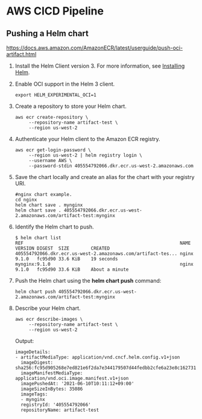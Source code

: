 # AWS CICD Pipeline



## Pushing a Helm chart

https://docs.aws.amazon.com/AmazonECR/latest/userguide/push-oci-artifact.html

1. Install the Helm Client version 3. For more information, see [Installing Helm](https://helm.sh/docs/intro/install/).

2. Enable OCI support in the Helm 3 client.

   ```
   export HELM_EXPERIMENTAL_OCI=1
   ```

3. Create a repository to store your Helm chart.

   ```
   aws ecr create-repository \
        --repository-name artifact-test \
        --region us-west-2
   ```

4. Authenticate your Helm client to the Amazon ECR registry.

   ```
   aws ecr get-login-password \
        --region us-west-2 | helm registry login \
        --username AWS \
        --password-stdin 405554792066.dkr.ecr.us-west-2.amazonaws.com
   ```

5. Save the chart locally and create an alias for the chart with your registry URI.

   ```
   #nginx chart example.
   cd nginx
   helm chart save . mynginx
   helm chart save . 405554792066.dkr.ecr.us-west-2.amazonaws.com/artifact-test:mynginx
   ```

6. Identify the Helm chart to push.

   ```
   $ helm chart list
   REF                                                         	NAME 	VERSION	DIGEST 	SIZE    	CREATED       
   405554792066.dkr.ecr.us-west-2.amazonaws.com/artifact-tes...	nginx	9.1.0  	fc95d90	33.6 KiB	19 seconds    
   mynginx:9.1.0                                               	nginx	9.1.0  	fc95d90	33.6 KiB	About a minute
   
   ```

7. Push the Helm chart using the **helm chart push** command:

   ```
   helm chart push 405554792066.dkr.ecr.us-west-2.amazonaws.com/artifact-test:mynginx
   ```

8. Describe your Helm chart.

   ```
   aws ecr describe-images \
        --repository-name artifact-test \
        --region us-west-2
   ```

   Output:

   ```
   imageDetails:
   - artifactMediaType: application/vnd.cncf.helm.config.v1+json
     imageDigest: sha256:fc95d905268e7ed821e6f2da7e344179507d44fedbb2cfe6a23e8c1627310d6c
     imageManifestMediaType: application/vnd.oci.image.manifest.v1+json
     imagePushedAt: '2021-06-10T10:11:12+09:00'
     imageSizeInBytes: 35086
     imageTags:
     - mynginx
     registryId: '405554792066'
     repositoryName: artifact-test
   ```

   













